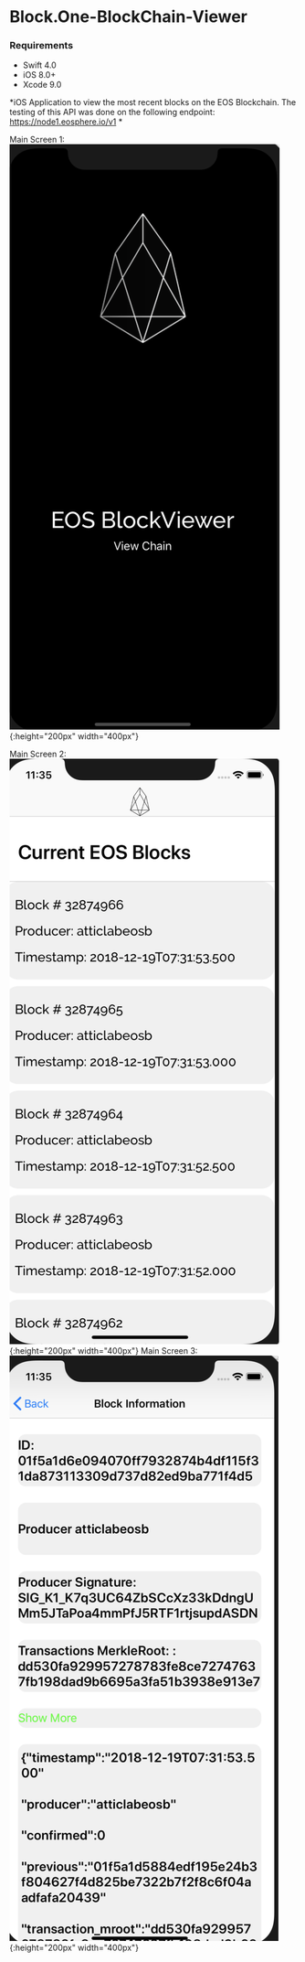# Block.One-BlockChain-Viewer


### Requirements
* Swift 4.0
* iOS 8.0+
* Xcode 9.0

*iOS Application to view the most recent blocks on the EOS Blockchain.
The testing of this API was done on the following endpoint: https://node1.eosphere.io/v1 *



Main Screen 1: 
![alt text](https://github.com/seyunkim/Block.One-BlockChain-Viewer/blob/master/Screen1.png){:height="200px" width="400px"}

Main Screen 2: 
![alt text](https://github.com/seyunkim/Block.One-BlockChain-Viewer/blob/master/Screen2.png){:height="200px" width="400px"}
Main Screen 3: 
![alt text](https://github.com/seyunkim/Block.One-BlockChain-Viewer/blob/master/Screen3.png){:height="200px" width="400px"}
